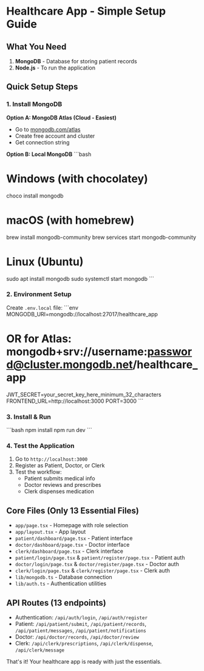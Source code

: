 # Healthcare App - Simple Setup Guide

## What You Need
1. **MongoDB** - Database for storing patient records
2. **Node.js** - To run the application

## Quick Setup Steps

### 1. Install MongoDB
**Option A: MongoDB Atlas (Cloud - Easiest)**
- Go to [mongodb.com/atlas](https://mongodb.com/atlas)
- Create free account and cluster
- Get connection string

**Option B: Local MongoDB**
\`\`\`bash
# Windows (with chocolatey)
choco install mongodb

# macOS (with homebrew)  
brew install mongodb-community
brew services start mongodb-community

# Linux (Ubuntu)
sudo apt install mongodb
sudo systemctl start mongodb
\`\`\`

### 2. Environment Setup
Create `.env.local` file:
\`\`\`env
MONGODB_URI=mongodb://localhost:27017/healthcare_app
# OR for Atlas: mongodb+srv://username:password@cluster.mongodb.net/healthcare_app
JWT_SECRET=your_secret_key_here_minimum_32_characters
FRONTEND_URL=http://localhost:3000
PORT=3000
\`\`\`

### 3. Install & Run
\`\`\`bash
npm install
npm run dev
\`\`\`

### 4. Test the Application
1. Go to `http://localhost:3000`
2. Register as Patient, Doctor, or Clerk
3. Test the workflow:
   - Patient submits medical info
   - Doctor reviews and prescribes
   - Clerk dispenses medication

## Core Files (Only 13 Essential Files)
- `app/page.tsx` - Homepage with role selection
- `app/layout.tsx` - App layout
- `patient/dashboard/page.tsx` - Patient interface
- `doctor/dashboard/page.tsx` - Doctor interface  
- `clerk/dashboard/page.tsx` - Clerk interface
- `patient/login/page.tsx` & `patient/register/page.tsx` - Patient auth
- `doctor/login/page.tsx` & `doctor/register/page.tsx` - Doctor auth
- `clerk/login/page.tsx` & `clerk/register/page.tsx` - Clerk auth
- `lib/mongodb.ts` - Database connection
- `lib/auth.ts` - Authentication utilities

## API Routes (13 endpoints)
- Authentication: `/api/auth/login`, `/api/auth/register`
- Patient: `/api/patient/submit`, `/api/patient/records`, `/api/patient/messages`, `/api/patient/notifications`
- Doctor: `/api/doctor/records`, `/api/doctor/review`
- Clerk: `/api/clerk/prescriptions`, `/api/clerk/dispense`, `/api/clerk/message`

That's it! Your healthcare app is ready with just the essentials.
